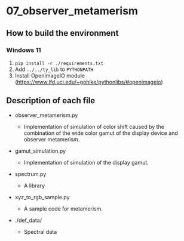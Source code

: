 # 07_observer_metamerism

## How to build the environment

### Windows 11

1. `pip install -r ./requirements.txt`
2. Add `../../ty_lib` to `PYTHONPATH`
3. Install OpenImageIO module (https://www.lfd.uci.edu/~gohlke/pythonlibs/#openimageio)

## Description of each file

* observer_metamerism.py
  * Implementation of simulation of color shift caused by the combination of the wide color gamut of the display device and observer metamerism.

* gamut_simulation.py
  * Implementation of simulation of the display gamut.

* spectrum.py
  * A library

* xyz_to_rgb_sample.py
  * A sample code for metamerism.

* ./def_data/
  * Spectral data

